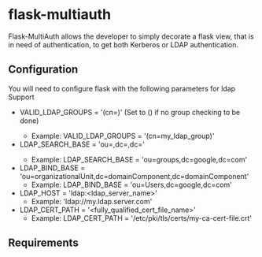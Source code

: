 # flask-multiauth
Flask-MultiAuth allows the developer to simply decorate a flask view, that is in need of authentication, to get both
Kerberos or LDAP authentication.

## Configuration
You will need to configure flask with the following parameters for ldap Support

- VALID_LDAP_GROUPS = '(cn=<common name for group>)'     (Set to () if no group checking to be done)
    - Example: VALID_LDAP_GROUPS = '(cn=my_ldap_group)'
- LDAP_SEARCH_BASE = 'ou=<orginizationUnitName>,dc=<domainComponent>,dc=<domainComponent>'
    - Example: LDAP_SEARCH_BASE = 'ou=groups,dc=google,dc=com'
- LDAP_BIND_BASE = 'ou=organizationalUnit,dc=domainComponent,dc=domainComponent'
    - Example: LDAP_BIND_BASE = 'ou=Users,dc=google,dc=com'
- LDAP_HOST = 'ldap:<ldap_server_name>'
    - Example: 'ldap://my.ldap.server.com'
- LDAP_CERT_PATH = '<fully_qualified_cert_file_name>'
    - Example: LDAP_CERT_PATH = '/etc/pki/tls/certs/my-ca-cert-file.crt'
    
## Requirements